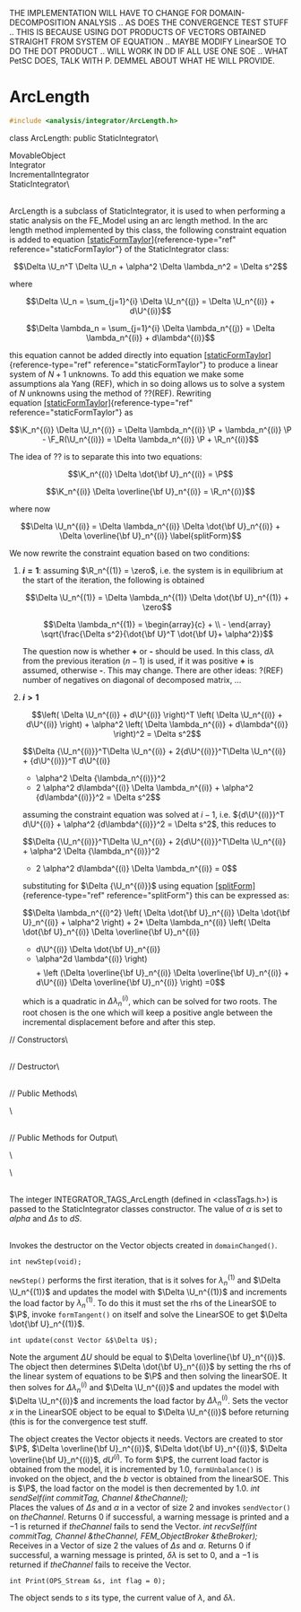 THE IMPLEMENTATION WILL HAVE TO CHANGE FOR DOMAIN-DECOMPOSITION ANALYSIS
.. AS DOES THE CONVERGENCE TEST STUFF .. THIS IS BECAUSE USING DOT
PRODUCTS OF VECTORS OBTAINED STRAIGHT FROM SYSTEM OF EQUATION .. MAYBE
MODIFY LinearSOE TO DO THE DOT PRODUCT .. WILL WORK IN DD IF ALL USE ONE
SOE .. WHAT PetSC DOES, TALK WITH P. DEMMEL ABOUT WHAT HE WILL PROVIDE.

# ArcLength 

```cpp
#include <analysis/integrator/ArcLength.h>
```

class ArcLength: public StaticIntegrator\

MovableObject\
Integrator\
IncrementalIntegrator\
StaticIntegrator\

\
ArcLength is a subclass of StaticIntegrator, it is used to when
performing a static analysis on the FE_Model using an arc length method.
In the arc length method implemented by this class, the following
constraint equation is added to
equation [\[staticFormTaylor\]](#staticFormTaylor){reference-type="ref"
reference="staticFormTaylor"} of the StaticIntegrator class:

$$\Delta \U_n^T \Delta \U_n  + \alpha^2 \Delta \lambda_n^2  = \Delta s^2$$

where

$$\Delta \U_n = \sum_{j=1}^{i} \Delta \U_n^{(j)} = \Delta \U_n^{(i)} +
d\U^{(i)}$$

$$\Delta \lambda_n = \sum_{j=1}^{i} \Delta \lambda_n^{(j)} = \Delta \lambda_n^{(i)} +
d\lambda^{(i)}$$

this equation cannot be added directly into
equation [\[staticFormTaylor\]](#staticFormTaylor){reference-type="ref"
reference="staticFormTaylor"} to produce a linear system of $N+1$
unknowns. To add this equation we make some assumptions ala Yang (REF),
which in so doing allows us to solve a system of $N$ unknowns using the
method of ??(REF). Rewriting
equation [\[staticFormTaylor\]](#staticFormTaylor){reference-type="ref"
reference="staticFormTaylor"} as

$$\K_n^{(i)} \Delta \U_n^{(i)} = \Delta \lambda_n^{(i)} \P +
\lambda_n^{(i)} \P - \F_R(\U_n^{(i)}) = \Delta \lambda_n^{(i)} \P + \R_n^{(i)}$$

The idea of ?? is to separate this into two equations:

$$\K_n^{(i)} \Delta \dot{\bf U}_n^{(i)} = \P$$

$$\K_n^{(i)} \Delta \overline{\bf U}_n^{(i)} = \R_n^{(i)}$$

where now

$$\Delta \U_n^{(i)} = \Delta \lambda_n^{(i)} \Delta \dot{\bf U}_n^{(i)} + \Delta \overline{\bf U}_n^{(i)}  
\label{splitForm}$$

We now rewrite the constraint equation based on two conditions:

1.  **$i = 1$**: assuming $\R_n^{(1)} = \zero$, i.e. the system is in
    equilibrium at the start of the iteration, the following is obtained

    $$\Delta \U_n^{(1)} = \Delta \lambda_n^{(1)} \Delta \dot{\bf U}_n^{(1)} + \zero$$

    $$\Delta \lambda_n^{(1)} = \begin{array}{c} + \\ - \end{array}
    \sqrt{\frac{\Delta s^2}{\dot{\bf U}^T \dot{\bf U}+ \alpha^2}}$$

    The question now is whether **+** or **-** should be used. In this
    class, $d \lambda$ from the previous iteration $(n-1)$ is used, if
    it was positive **+** is assumed, otherwise **-**. This may change.
    There are other ideas: ?(REF) number of negatives on diagonal of
    decomposed matrix, \...

2.  **$i > 1$**

    $$\left( \Delta \U_n^{(i)} + d\U^{(i)} \right)^T \left( \Delta \U_n^{(i)} +
    d\U^{(i)} \right) + \alpha^2 \left( \Delta \lambda_n^{(i)} + d\lambda^{(i)}
    \right)^2 = \Delta s^2$$

    $$\Delta {\U_n^{(i)}}^T\Delta \U_n^{(i)} + 2{d\U^{(i)}}^T\Delta \U_n^{(i)} + {d\U^{(i)}}^T d\U^{(i)}
    + \alpha^2 \Delta {\lambda_n^{(i)}}^2
    + 2 \alpha^2 d\lambda^{(i)} \Delta \lambda_n^{(i)} + \alpha^2 {d\lambda^{(i)}}^2
    = \Delta s^2$$

    assuming the constraint equation was solved at $i-1$, i.e.
    ${d\U^{(i)}}^T d\U^{(i)} + \alpha^2 {d\lambda^{(i)}}^2 = \Delta s^2$,
    this reduces to

    $$\Delta {\U_n^{(i)}}^T\Delta \U_n^{(i)} + 2{d\U^{(i)}}^T\Delta \U_n^{(i)} + 
    \alpha^2 \Delta {\lambda_n^{(i)}}^2
    + 2 \alpha^2 d\lambda^{(i)} \Delta \lambda_n^{(i)} 
    = 0$$

    substituting for $\Delta {\U_n^{(i)}}$ using
    equation [\[splitForm\]](#splitForm){reference-type="ref"
    reference="splitForm"} this can be expressed as:

    $$\Delta \lambda_n^{(i)^2} \left( \Delta \dot{\bf U}_n^{(i)} \Delta \dot{\bf U}_n^{(i)} +
    \alpha^2 \right) +
    2* \Delta \lambda_n^{(i)} \left( \Delta \dot{\bf U}_n^{(i)} \Delta \overline{\bf U}_n^{(i)}
    + d\U^{(i)} \Delta \dot{\bf U}_n^{(i)} 
    + \alpha^2d \lambda^{(i)} \right)$$
    $$+ \left (\Delta \overline{\bf U}_n^{(i)} \Delta \overline{\bf U}_n^{(i)} + d\U^{(i)} \Delta
    \overline{\bf U}_n^{(i)}
    \right) =0$$

    which is a quadratic in $\Delta \lambda_n^{(i)}$, which can be
    solved for two roots. The root chosen is the one which will keep a
    positive angle between the incremental displacement before and after
    this step.


// Constructors\

\
// Destructor\

\
// Public Methods\

\

\
// Public Methods for Output\

\

\

\
The integer INTEGRATOR_TAGS_ArcLength (defined in $<$classTags.h$>$) is
passed to the StaticIntegrator classes constructor. The value of
$\alpha$ is set to *alpha* and $\Delta s$ to *dS*.

\
Invokes the destructor on the Vector objects created in
`domainChanged()`.


```{.cpp}
int newStep(void);
```

`newStep()` performs the first iteration, that is it solves for
$\lambda_n^{(1)}$ and $\Delta \U_n^{(1)}$ and updates the model with
$\Delta \U_n^{(1)}$ and increments the load factor by $\lambda_n^{(1)}$.
To do this it must set the rhs of the LinearSOE to $\P$, invoke
`formTangent()` on itself and solve the LinearSOE to get
$\Delta \dot{\bf U}_n^{(1)}$.

```{.cpp}
int update(const Vector &$\Delta U$);
```

Note the argument $\Delta U$ should be equal to
$\Delta \overline{\bf U}_n^{(i)}$. The object then determines
$\Delta \dot{\bf U}_n^{(i)}$ by setting the rhs of the linear system of
equations to be $\P$ and then solving the linearSOE. It then solves for
$\Delta \lambda_n^{(i)}$ and $\Delta \U_n^{(i)}$ and updates the model
with $\Delta \U_n^{(i)}$ and increments the load factor by $\Delta
\lambda_n^{(i)}$. Sets the vector $x$ in the LinearSOE object to be
equal to $\Delta \U_n^{(i)}$ before returning (this is for the
convergence test stuff.

The object creates the Vector objects it needs. Vectors are created to
stor $\P$, $\Delta \overline{\bf U}_n^{(i)}$,
$\Delta \dot{\bf U}_n^{(i)}$, $\Delta
\overline{\bf U}_n^{(i)}$, $dU^{(i)}$. To form $\P$, the current load
factor is obtained from the model, it is incremented by $1.0$,
`formUnbalance()` is invoked on the object, and the $b$ vector is
obtained from the linearSOE. This is $\P$, the load factor on the model
is then decremented by $1.0$.
*int sendSelf(int commitTag, Channel &theChannel);* \
Places the values of $\Delta s$ and $\alpha$ in a vector of size $2$ and
invokes `sendVector()` on *theChannel*. Returns $0$ if successful, a
warning message is printed and a $-1$ is returned if *theChannel* fails
to send the Vector.
*int recvSelf(int commitTag, Channel &theChannel, FEM_ObjectBroker
&theBroker);* \
Receives in a Vector of size 2 the values of $\Delta s$ and $\alpha$.
Returns $0$ if successful, a warning message is printed, $\delta
\lambda$ is set to $0$, and a $-1$ is returned if *theChannel* fails to
receive the Vector.

```{.cpp}
int Print(OPS_Stream &s, int flag = 0);
```

The object sends to $s$ its type, the current value of $\lambda$, and
$\delta \lambda$.
